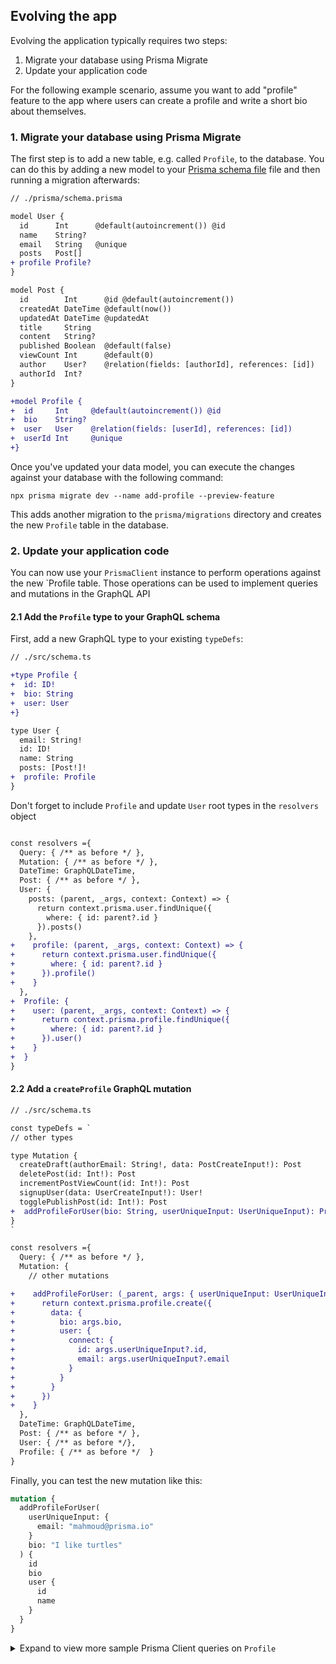 ## Evolving the app

Evolving the application typically requires two steps:

1. Migrate your database using Prisma Migrate
1. Update your application code

For the following example scenario, assume you want to add "profile" feature to the app where users can create a profile and write a short bio about themselves.

### 1. Migrate your database using Prisma Migrate

The first step is to add a new table, e.g. called `Profile`, to the database. You can do this by adding a new model to your [Prisma schema file](./prisma/schema.prisma) file and then running a migration afterwards:

```diff
// ./prisma/schema.prisma

model User {
  id      Int      @default(autoincrement()) @id
  name    String?
  email   String   @unique
  posts   Post[]
+ profile Profile?
}

model Post {
  id        Int      @id @default(autoincrement())
  createdAt DateTime @default(now())
  updatedAt DateTime @updatedAt
  title     String
  content   String?
  published Boolean  @default(false)
  viewCount Int      @default(0)
  author    User?    @relation(fields: [authorId], references: [id])
  authorId  Int?
}

+model Profile {
+  id     Int     @default(autoincrement()) @id
+  bio    String?
+  user   User    @relation(fields: [userId], references: [id])
+  userId Int     @unique
+}
```

Once you've updated your data model, you can execute the changes against your database with the following command:

```
npx prisma migrate dev --name add-profile --preview-feature
```

This adds another migration to the `prisma/migrations` directory and creates the new `Profile` table in the database.

### 2. Update your application code

You can now use your `PrismaClient` instance to perform operations against the new `Profile table.
Those operations can be used to implement queries and mutations in the GraphQL API

#### 2.1 Add the `Profile` type to your GraphQL schema

First, add a new GraphQL type to your existing `typeDefs`:

```diff
// ./src/schema.ts

+type Profile {
+  id: ID!
+  bio: String
+  user: User
+}

type User {
  email: String!
  id: ID!
  name: String
  posts: [Post!]!
+  profile: Profile
}
```

Don't forget to include `Profile` and update `User` root types in the `resolvers` object

```diff

const resolvers ={
  Query: { /** as before */ },
  Mutation: { /** as before */ },
  DateTime: GraphQLDateTime,
  Post: { /** as before */ },
  User: {
    posts: (parent, _args, context: Context) => {
      return context.prisma.user.findUnique({
        where: { id: parent?.id }
      }).posts()
    },
+    profile: (parent, _args, context: Context) => {
+      return context.prisma.user.findUnique({
+        where: { id: parent?.id }
+      }).profile()
+    }
  },
+  Profile: {
+    user: (parent, _args, context: Context) => {
+      return context.prisma.profile.findUnique({
+        where: { id: parent?.id }
+      }).user()
+    }
+  }
}
```

#### 2.2 Add a `createProfile` GraphQL mutation

```diff
// ./src/schema.ts

const typeDefs = `
// other types

type Mutation {
  createDraft(authorEmail: String!, data: PostCreateInput!): Post
  deletePost(id: Int!): Post
  incrementPostViewCount(id: Int!): Post
  signupUser(data: UserCreateInput!): User!
  togglePublishPost(id: Int!): Post
+  addProfileForUser(bio: String, userUniqueInput: UserUniqueInput): Profile
}
`

const resolvers ={
  Query: { /** as before */ },
  Mutation: { 
    // other mutations

+    addProfileForUser: (_parent, args: { userUniqueInput: UserUniqueInput, bio: string }, context: Context) => {
+      return context.prisma.profile.create({
+        data: {
+          bio: args.bio,
+          user: {
+            connect: {
+              id: args.userUniqueInput?.id,
+              email: args.userUniqueInput?.email
+            }
+          }
+        }
+      })
+    }
  },
  DateTime: GraphQLDateTime,
  Post: { /** as before */ },
  User: { /** as before */},
  Profile: { /** as before */  }
}
```


Finally, you can test the new mutation like this:

```graphql
mutation {
  addProfileForUser(
    userUniqueInput: {
      email: "mahmoud@prisma.io"
    }
    bio: "I like turtles"
  ) {
    id
    bio
    user {
      id
      name
    }
  }
}
```

<details><summary>Expand to view more sample Prisma Client queries on <code>Profile</code></summary>

Here are some more sample Prisma Client queries on the new <code>Profile</code> model:

##### Create a new profile for an existing user

```ts
const profile = await prisma.profile.create({
  data: {
    bio: 'Hello World',
    user: {
      connect: { email: 'alice@prisma.io' },
    },
  },
})
```

##### Create a new user with a new profile

```ts
const user = await prisma.user.create({
  data: {
    email: 'john@prisma.io',
    name: 'John',
    profile: {
      create: {
        bio: 'Hello World',
      },
    },
  },
})
```

##### Update the profile of an existing user

```ts
const userWithUpdatedProfile = await prisma.user.update({
  where: { email: 'alice@prisma.io' },
  data: {
    profile: {
      update: {
        bio: 'Hello Friends',
      },
    },
  },
})
```

</details>
